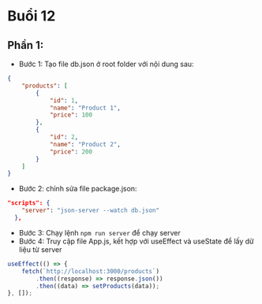 # Buổi 12

## Phần 1:

-   Bước 1: Tạo file db.json ở root folder với nội dung sau:

```json
{
    "products": [
        {
            "id": 1,
            "name": "Product 1",
            "price": 100
        },
        {
            "id": 2,
            "name": "Product 2",
            "price": 200
        }
    ]
}
```

-   Bước 2: chỉnh sửa file package.json:

```json
"scripts": {
    "server": "json-server --watch db.json"
  },
```

-   Bước 3: Chạy lệnh `npm run server` để chạy server
-   Bước 4: Truy cập file App.js, kết hợp với useEffect và useState để lấy dữ liệu từ server

```jsx
useEffect(() => {
    fetch(`http://localhost:3000/products`)
        .then((response) => response.json())
        .then((data) => setProducts(data));
}, []);
```
